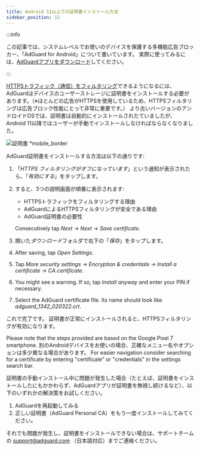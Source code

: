 ```yaml
---
title: Android 11以上での証明書インストール方法
sidebar_position: 12
---
```


:::info

この記事では、システムレベルでお使いのデバイスを保護する多機能広告ブロッカー、「AdGuard for Android」について書いています。 実際に使ってみるには、[AdGuardアプリをダウンロード](https://agrd.io/download-kb-adblock)してください。

:::

[HTTPSトラフィック（通信）をフィルタリング](/general/https-filtering/what-is-https-filtering.md)できるようになるには、AdGuardはデバイスのユーザーストレージに証明書をインストールする必要があります。（※ほとんどの広告がHTTPSを使用しているため、HTTPSフィルタリングは広告ブロック性能にとって非常に重要です。） より古いバージョンのアンドロイドOSでは、証明書は自動的にインストールされたていましたが、Android 11以降ではユーザーが手動でインストールしなければならなくなりました。

![証明書 *mobile_border](https://cdn.adtidy.org/content/kb/ad_blocker/android/solving_problems/manual-certificate/g.gif)

AdGuard証明書をインストールする方法は以下の通りです:

1. 「*HTTPS フィルタリングがオフになっています*」という通知が表示されたら、「*有効にする*」をタップします。

1. すると、3つの説明画面が順番に表示されます:
    - HTTPSトラフィックをフィルタリングする理由
    - AdGuardによるHTTPSフィルタリングが安全である理由
    - AdGuard証明書の必要性

    Consecutively tap *Next* → *Next* → *Save certificate*.

1. 開いた*ダウンロード*フォルダで右下の「*保存*」をタップします。

1. After saving, tap *Open Settings*.

1. Tap *More security settings* → *Encryption & credentials* → *Install a certificate* → *CA certificate*.

1. You might see a warning. If so, tap *Install anyway* and enter your PIN if necessary.

1. Select the AdGuard certificate file. Its name should look like *adguard_1342_020322.crt*.

これで完了です。 証明書が正常にインストールされると、HTTPSフィルタリングが有効になります。

Please note that the steps provided are based on the Google Pixel 7 smartphone. 別のAndroidデバイスをお使いの場合、正確なメニュー名やオプションは多少異なる場合があります。 For easier navigation consider searching for a certificate by entering "certificate" or "credentials" in the settings search bar.

証明書の手動インストール中に問題が発生した場合（たとえば、証明書をインストールしたにもかかわらず、AdGuardアプリが証明書を無視し続けるなど）、以下のいずれかの解決策をお試しください。

1. AdGuardを再起動してみる
2. 正しい証明書（AdGuard Personal CA）をもう一度インストールしてみてください。

それでも問題が発生し、証明書をインストールできない場合は、サポートチームの support@adguard.com （日本語対応）までご連絡ください。
